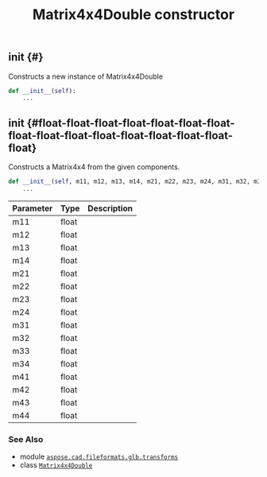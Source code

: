 ﻿---
title: Matrix4x4Double constructor
second_title: Aspose.CAD for Python via .NET API References
description: 
type: docs
weight: 10
url: /python-net/aspose.cad.fileformats.glb.transforms/matrix4x4double/__init__/
is_root: false
---

## __init__ {#}

Constructs a new instance of Matrix4x4Double



```python
def __init__(self):
    ...
```




## __init__ {#float-float-float-float-float-float-float-float-float-float-float-float-float-float-float-float}

Constructs a Matrix4x4 from the given components.



```python
def __init__(self, m11, m12, m13, m14, m21, m22, m23, m24, m31, m32, m33, m34, m41, m42, m43, m44):
    ...
```


| Parameter | Type | Description |
| :- | :- | :- |
| m11 | float |  |
| m12 | float |  |
| m13 | float |  |
| m14 | float |  |
| m21 | float |  |
| m22 | float |  |
| m23 | float |  |
| m24 | float |  |
| m31 | float |  |
| m32 | float |  |
| m33 | float |  |
| m34 | float |  |
| m41 | float |  |
| m42 | float |  |
| m43 | float |  |
| m44 | float |  |



### See Also
* module [`aspose.cad.fileformats.glb.transforms`](../../)
* class [`Matrix4x4Double`](/cad/python-net/aspose.cad.fileformats.glb.transforms/matrix4x4double)

